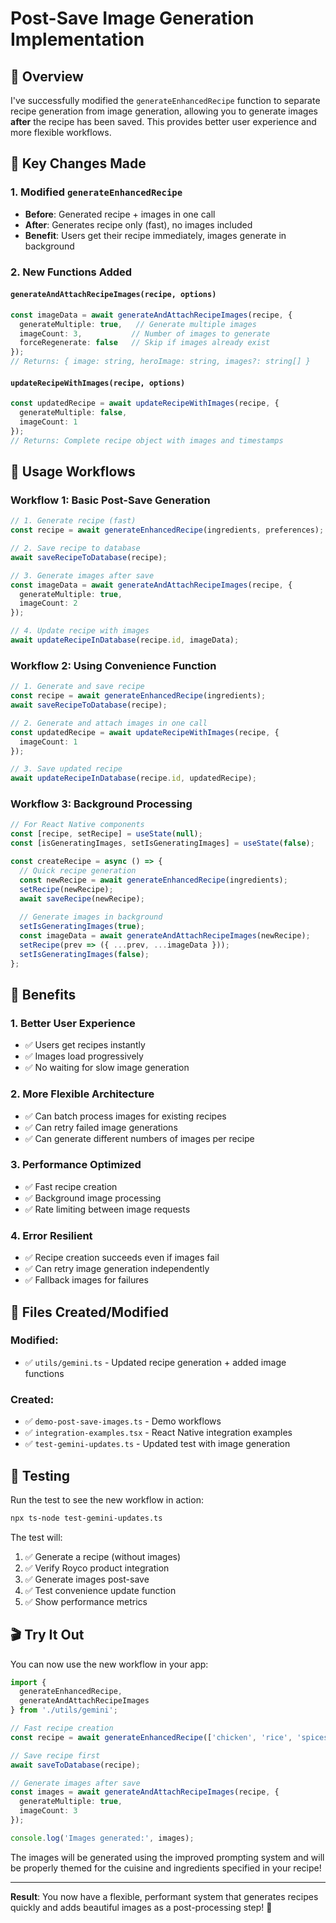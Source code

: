 # Post-Save Image Generation Implementation

## 🎯 Overview

I've successfully modified the `generateEnhancedRecipe` function to separate recipe generation from image generation, allowing you to generate images **after** the recipe has been saved. This provides better user experience and more flexible workflows.

## 🔄 Key Changes Made

### 1. **Modified `generateEnhancedRecipe`**
- **Before**: Generated recipe + images in one call
- **After**: Generates recipe only (fast), no images included
- **Benefit**: Users get their recipe immediately, images generate in background

### 2. **New Functions Added**

#### `generateAndAttachRecipeImages(recipe, options)`
```typescript
const imageData = await generateAndAttachRecipeImages(recipe, {
  generateMultiple: true,   // Generate multiple images
  imageCount: 3,           // Number of images to generate
  forceRegenerate: false   // Skip if images already exist
});
// Returns: { image: string, heroImage: string, images?: string[] }
```

#### `updateRecipeWithImages(recipe, options)`
```typescript
const updatedRecipe = await updateRecipeWithImages(recipe, {
  generateMultiple: false,
  imageCount: 1
});
// Returns: Complete recipe object with images and timestamps
```

## 🚀 Usage Workflows

### Workflow 1: Basic Post-Save Generation
```typescript
// 1. Generate recipe (fast)
const recipe = await generateEnhancedRecipe(ingredients, preferences);

// 2. Save recipe to database
await saveRecipeToDatabase(recipe);

// 3. Generate images after save
const imageData = await generateAndAttachRecipeImages(recipe, {
  generateMultiple: true,
  imageCount: 2
});

// 4. Update recipe with images
await updateRecipeInDatabase(recipe.id, imageData);
```

### Workflow 2: Using Convenience Function
```typescript
// 1. Generate and save recipe
const recipe = await generateEnhancedRecipe(ingredients);
await saveRecipeToDatabase(recipe);

// 2. Generate and attach images in one call
const updatedRecipe = await updateRecipeWithImages(recipe, {
  imageCount: 1
});

// 3. Save updated recipe
await updateRecipeInDatabase(recipe.id, updatedRecipe);
```

### Workflow 3: Background Processing
```typescript
// For React Native components
const [recipe, setRecipe] = useState(null);
const [isGeneratingImages, setIsGeneratingImages] = useState(false);

const createRecipe = async () => {
  // Quick recipe generation
  const newRecipe = await generateEnhancedRecipe(ingredients);
  setRecipe(newRecipe);
  await saveRecipe(newRecipe);
  
  // Generate images in background
  setIsGeneratingImages(true);
  const imageData = await generateAndAttachRecipeImages(newRecipe);
  setRecipe(prev => ({ ...prev, ...imageData }));
  setIsGeneratingImages(false);
};
```

## 🎯 Benefits

### 1. **Better User Experience**
- ✅ Users get recipes instantly
- ✅ Images load progressively
- ✅ No waiting for slow image generation

### 2. **More Flexible Architecture**
- ✅ Can batch process images for existing recipes
- ✅ Can retry failed image generations
- ✅ Can generate different numbers of images per recipe

### 3. **Performance Optimized**
- ✅ Fast recipe creation
- ✅ Background image processing
- ✅ Rate limiting between image requests

### 4. **Error Resilient**
- ✅ Recipe creation succeeds even if images fail
- ✅ Can retry image generation independently
- ✅ Fallback images for failures

## 📁 Files Created/Modified

### Modified:
- ✅ `utils/gemini.ts` - Updated recipe generation + added image functions

### Created:
- ✅ `demo-post-save-images.ts` - Demo workflows
- ✅ `integration-examples.tsx` - React Native integration examples
- ✅ `test-gemini-updates.ts` - Updated test with image generation

## 🧪 Testing

Run the test to see the new workflow in action:
```bash
npx ts-node test-gemini-updates.ts
```

The test will:
1. ✅ Generate a recipe (without images)
2. ✅ Verify Royco product integration
3. ✅ Generate images post-save
4. ✅ Test convenience update function
5. ✅ Show performance metrics

## 🎬 Try It Out

You can now use the new workflow in your app:

```typescript
import { 
  generateEnhancedRecipe, 
  generateAndAttachRecipeImages 
} from './utils/gemini';

// Fast recipe creation
const recipe = await generateEnhancedRecipe(['chicken', 'rice', 'spices']);

// Save recipe first
await saveToDatabase(recipe);

// Generate images after save
const images = await generateAndAttachRecipeImages(recipe, {
  generateMultiple: true,
  imageCount: 3
});

console.log('Images generated:', images);
```

The images will be generated using the improved prompting system and will be properly themed for the cuisine and ingredients specified in your recipe!

---

**Result**: You now have a flexible, performant system that generates recipes quickly and adds beautiful images as a post-processing step! 🎉
